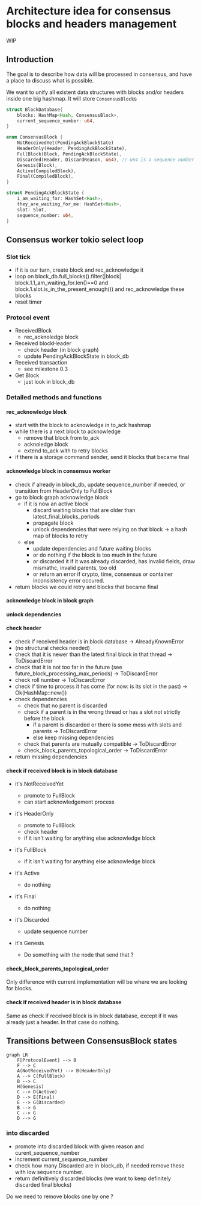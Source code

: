# Architecture idea for consensus blocks and headers management
WIP

## Introduction

The goal is to describe how data will be processed in consensus, and have a place to discuss what is possible.

We want to unify all existent data structures with blocks and/or headers inside one big hashmap. It will store `ConsensusBlock`s

```rust
struct BlockDatabase{
    blocks: HashMap<Hash, ConsensusBlock>,
    current_sequence_number: u64,
}

enum ConsensusBlock {
    NotReceivedYet(PendingAckBlockState)
    HeaderOnly(Header, PendingAckBlockState),
    FullBlock(Block, PendingAckBlockState),
    Discarded(Header, DiscardReason, u64), // u64 is a sequence number
    Genesis(Block),
    Active(CompiledBlock),
    Final(CompiledBlock),
}

struct PendingAckBlockState {
    i_am_waiting_for: HashSet<Hash>,
    they_are_waiting_for_me: HashSet<Hash>,
    slot: Slot,
    sequence_number: u64,
}
```

## Consensus worker tokio select loop

### Slot tick

* if it is our turn, create block and rec_acknowledge it
* loop on block_db.full_blocks().filter(|block| block.1.1_am_waiting_for.len()==0 and block.1.slot.is_in_the_present_enough()) and rec_acknowledge these blocks
* reset timer

### Protocol event
* ReceivedBlock
    * rec_acknoledge block
* Received blockHeader
    * check header (in block graph)
    * update PendingAckBlockState in block_db
* Received transaction
    * see milestone 0.3
* Get Block
    * just look in block_db

### Detailed methods and functions

#### rec_acknowledge block
* start with the block to acknowledge in to_ack hashmap
* while there is a next block to acknowledge
    * remove that block from to_ack
    * acknoledge block
    * extend to_ack with to retry blocks
* if there is a storage command sender, send it blocks that became final

#### acknowledge block in consensus worker
* check if already in block_db, update sequence_number if needed, or transition from HeaderOnly to FullBlock
* go to block graph acknowledge block
    * if it is now an active block
        * discard waiting blocks that are older than latest_final_blocks_periods
        * propagate block
        * unlock dependencies that were relying on that block -> a hash map of blocks to retry
    * else
        * update dependencies and future waiting blocks
        * or do nothing if the block is too much in the future
        * or discarded it if it was already discarded, has invalid fields, draw mismathc, invalid parents, too old
        * or return an error if crypto, time, consensus or container inconsistency error occured.
* return blocks we could retry and blocks that became final


#### acknowledge block in block graph

#### unlock dependencies

#### check header
* check if received header is in block database -> AlreadyKnownError
* (no structural checks needed)
* check that it is newer than the latest final block in that thread -> ToDiscardError
* check that it is not too far in the future (see future_block_processing_max_periods) -> ToDiscardError
* check roll number -> ToDiscardError
* check if time to process it has come (for now: is its slot in the past) -> Ok(HashMap::new())
* check dependencies
    * check that no parent is discarded
    * check if a parent is in the wrong thread or has a slot not strictly before the block
        * if a parent is discarded or there is some mess with slots and parents -> ToDIscardError
        * else keep missing dependencies
    * check that parents are mutually compatible -> ToDiscardError
    * check_block_parents_topological_order -> ToDiscardError
* return missing dependencies

#### check if received block is in block database
* it's NotReceivedYet
    * promote to FullBlock
    * can start acknowledgement process

* it's HeaderOnly
    * promote to FullBlock
    * check header
    * if it isn't waiting for anything else acknowledge block

* it's FullBlock
    * if it isn't waiting for anything else acknowledge block

* it's Active
    * do nothing

* it's Final
    * do nothing

* it's Discarded
    * update sequence number

* it's Genesis
    * Do something with the node that send that ?

#### check_block_parents_topological_order
Only difference with current implementation will be where we are looking for blocks.

#### check if received header is in block database

Same as check if received block is in block database, except if it was already just a header. In that case do nothing.

## Transitions between ConsensusBlock states
```mermaid
graph LR
    F[ProtocolEvent] --> B
    F --> C
    A(NotReceivedYet) --> B(HeaderOnly)
    A --> C(FullBlock)
    B --> C
    H(Genesis)
    C --> D(Active)
    D --> E(Final)
    E --> G(Discarded)
    B --> G
    C --> G
    D --> G
```

### into discarded
* promote into discarded block with given reason and curent_sequence_number
* increment current_sequence_number
* check how many Discarded are in block_db, if needed remove these with low sequence number.
* return definitively discarded blocks (we want to keep definitely discarded final blocks)

Do we need to remove blocks one by one ?